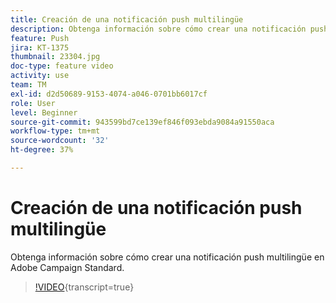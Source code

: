 ```yaml
---
title: Creación de una notificación push multilingüe
description: Obtenga información sobre cómo crear una notificación push multilingüe.
feature: Push
jira: KT-1375
thumbnail: 23304.jpg
doc-type: feature video
activity: use
team: TM
exl-id: d2d50689-9153-4074-a046-0701bb6017cf
role: User
level: Beginner
source-git-commit: 943599bd7ce139ef846f093ebda9084a91550aca
workflow-type: tm+mt
source-wordcount: '32'
ht-degree: 37%

---
```


# Creación de una notificación push multilingüe

Obtenga información sobre cómo crear una notificación push multilingüe en Adobe Campaign Standard.

>[!VIDEO](https://video.tv.adobe.com/v/37536?learn=on&captions=spa){transcript=true}
